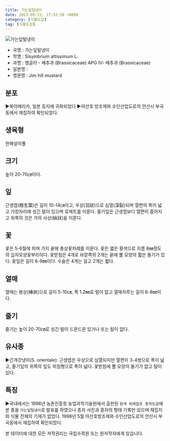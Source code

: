 ```yaml
---
title: 가는잎털냉이
date: 2023-09-22, 17:53:58 +0800
category: [식물도감]
tag: [식물도감]
---
```




![가는잎털냉이](http://www.nature.go.kr/fileUpload/plants/basic/Brassicaceae/Sisymbrium/1849/1849_20230731151241645files_th2.jpg)
- 국명 : 가는잎털냉이
- 학명 : Sisymbrium altissimum L.
- 과명 : 앵글러 - 배추과 (Brassicaceae) APG Ⅳ- 배추과 (Brassicaceae)
- 일본명 : 
- 영문명 : Jim hill mustard


## 분포
▶북아메리카, 일본 등지에 귀화되었다▶아산호 방조제와 수인산업도로의 안산시 부곡동에서 채집하여 확인되었다.
## 생육형
한해살이풀
## 크기
높이 20-70㎝이다.
## 잎
근생엽(根生葉)은 길이 10-14㎝이고, 우상(羽狀)으로 심열(深裂)되며 열편의 폭이 넓고 가장자리에 성긴 털이 있으며 로제트를 이룬다. 줄기잎은 근생엽보다 열편이 좁아지고 위쪽의 것은 거의 사상(絲狀)을 이룬다.
## 꽃
꽃은 5-6월에 피며 가지 끝에 총상꽃차례를 이룬다. 꽃은 엷은 황색으로 지름 8㎜정도의 십자모양꽃부리이다. 꽃받침은 4개로 바깥쪽의 2개는 끝에 뿔 모양의 짧은 돌기가 있다. 꽃잎은 길이 6-9㎜이다. 수술은 4개는 길고 2개는 짧다.
## 열매
열매는 봉상(棒狀)으로 길이 5-10㎝, 폭 1.2㎜로 털이 없고 열매자루는 길이 6-8㎜이다.
## 줄기
줄기는 높이 20-70㎝로 성긴 털이 드문드문 있거나 또는 털이 없다.
## 유사종
▶긴개갓냉이(S. orientale): 근생엽은 우상으로 심열되지만 열편이 3-4쌍으로 폭이 넓고, 줄기잎의 위쪽의 잎도 피침형으로 폭이 넓다. 꽃받침에 뿔 모양의 돌기가 없고 털이 있다.
## 특징
▶국내에서는 1996년 농촌진흥청 농업과학기술원에서 출판된 `원색 외래잡초 종자도감`에 본 종을 `가는잎털냉이`로 발표를 하였으나 종자 사진과 종자의 형태 기록만 있으며 채집지와 식물 전체의 기재가 없었다. 1998년 5월 아산호방조제와 수인산업도로의 안산시 부곡동에서 채집하여 확인되었다.






본 데이터에 대한 모든 저작권리는 국립수목원 또는 원저작자에게 있습니다.
